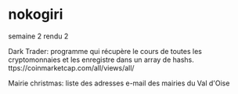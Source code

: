 # nokogiri
semaine 2 rendu 2

Dark Trader:
programme qui récupère le cours de toutes les cryptomonnaies et les enregistre dans un array de hashs. 
ttps://coinmarketcap.com/all/views/all/

Mairie christmas:
liste des adresses e-mail des mairies du Val d'Oise
